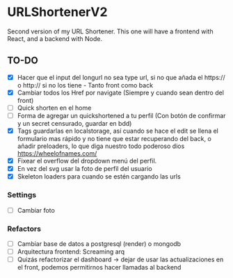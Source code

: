 # URLShortenerV2
Second version of my URL Shortener. This one will have a frontend with React, and a backend with Node.



## TO-DO
- [x] Hacer que el input del longurl no sea type url, si no que añada el https:// o http:// si no los tiene - Tanto front como back
- [x] Cambiar todos los Href por navigate (Siempre y cuando sean dentro del front)
- [ ] Quick shorten en el home
- [ ] Forma de agregar un quickshortened a tu perfil (Con botón de confirmar y un secret censurado, guardar en bdd)
- [x] Tags guardarlas en localstorage, así cuando se hace el edit se llena el formulario mas rápido y no tiene que estar recuperando del back, o añadir preloaders, lo que diga nuestro todo poderoso dios https://wheelofnames.com/
- [x] Fixear el overflow del dropdown menú del perfil. 
- [x] En vez del svg usar la foto de perfil del usuario
- [x] Skeleton loaders para cuando se estén cargando las urls

### Settings
- [ ] Cambiar foto


### Refactors
- [ ] Cambiar base de datos a postgresql (render) o mongodb
- [ ] Arquitectura frontend: Screaming arq
- [ ] Quizás refactorizar el dashboard -> dejar de usar las actualizaciones en el front, podemos permitirnos hacer llamadas al backend
